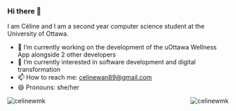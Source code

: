 ### Hi there 👋

I am Céline and I am a second year computer science student at the University of Ottawa.

- 🔭 I’m currently working on the development of the uOttawa Wellness App alongside 2 other developers
- 🌱 I’m currently interested in software development and digital transformation
- 📫 How to reach me: celinewan89@gmail.com
- 😄 Pronouns: she/her
<p><img align="left" src="https://github-readme-stats.vercel.app/api?username=celinewmk&locale=en&count_private=true&show_icons=true&theme=synthwave" alt="celinewmk" /></p>
<p></p>
<p><img align="right" src="https://github-readme-stats.vercel.app/api/top-langs?username=celinewmk&show_icons=true&locale=en&layout=compact&theme=synthwave" alt="celinewmk" /></p>

<!--
**celinewmk/celinewmk** is a ✨ _special_ ✨ repository because its `README.md` (this file) appears on your GitHub profile.

Here are some ideas to get you started:

- 🔭 I’m currently working on ...
- 🌱 I’m currently learning ...
- 👯 I’m looking to collaborate on ...
- 🤔 I’m looking for help with ...
- 💬 Ask me about ...
- 📫 How to reach me: ...
- 😄 Pronouns: ...
- ⚡ Fun fact: ...
-->
